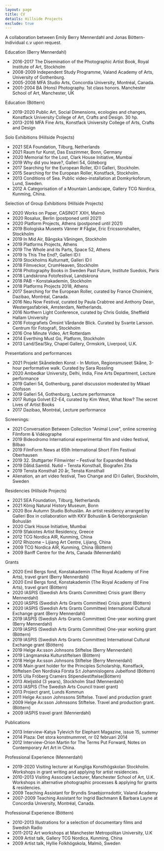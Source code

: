 ```yaml
---
layout: page
title: CV
details: Hillside Projects
exclude: true
---
```

A collaboration between Emily Berry Mennerdahl and Jonas Böttern-<br/> Individual c.v upon request.<br/>

Education (Berry Mennerdahl)

* 2016-2017	The Disemination of the Photographic Artist Book, Royal Institute of Art, Stockholm
* 2008-2009	Independent Study Programme, Valand Academy of Arts, University of Gothenburg.
* 2005-2008	MFA Studio Arts, Concordia University, Montréal, Canada.
* 2001-2004	BA (Hons) Photography. 1st class honors. Manchester School of Art, Manchester, UK

Education (Böttern)

* 2019-2020     Public Art, Social Dimensions, ecologies and changes, Konstfack University             College of Art, Crafts and Design. 30 hp.
* 2013-2016	MFA Fine Arts, Konstfack University College of Arts, Crafts and Design

Solo Exhibitions (Hillside Projects)

* 2021 SEA Foundation, Tilburg, Netherlands
* 2021                Raum fur Kunst, Das Esszimmer, Bonn, Germany
* 2020                Memorial for the Lost, Clark House Initiative, Mumbai
* 2019		Why did you leave?, Galleri 54, Göteborg
* 2017		Searching for the European Roller, ID:I Galleri, Stockholm.
* 2015		Searching for the European Roller, Konstfack, Stockholm.  
* 2013   	Conditions of Sea. Public video-installation at Domkyrkoforum, Lund, Sweden.
* 2012	  A Categorisation of a Mountain Landscape, Gallery TCG Nordica, Kunming, China.

Selection of Group Exhibitions (Hillside Projects)

* 2020 Works on Paper, CASINOT XXH, Malmö
* 2020 Rosalux, Berlin (postponed until 2021)
* 2020 Platform Projects, Athens (postponed until 2021)
* 2019 Biologiska Museets Vänner # Fåglar, Eric Ericssonshallen, Stockholm
* 2019 In Mid Air, Bångska Våningen, Stockholm
* 2019 Platforms Projects, Athens
* 2019 The Whole and its Parts, Space 52, Athens
* 2019 Is This The End?, Galleri ID:I
* 2019 Stockholms Kulturnatt, Galleri ID:I
* 2018 Filmveckor, CrumHeaven, Stockholm
* 2018 Photography Books in Sweden Past Future, Institute Suedois, Paris
* 2018 Landskrona Fotofestival, Landskrona
* 2018 PAB – Konstakademin, Stockholm
* 2018 Platforms Projects 2018, Athens
* 2017	Searching for the European Roller, curated by France Choiniére, Dazibao, Montréal, Canada.
* 2016	Neu Now Festival, curated by Paula Crabtree and Anthony Dean, Westergasfabriek, Amsterdam, Netherlands.
* 2016	Northern Light Conference, curated by Chris Goldie, Sheffield Hallam University
* 2016	Fotografiets Ömsint Vårdande Blick. Curated by Svante Larsson. Centrum för Fotografi, Stockholm
* 2016		One Minute Video, Art Rotterdam
* 2014		Everthing Must Go, Platform, Stockholm
* 2013		Land/Sea/Sky, Chapel Gallery, Ormskirk, Liverpool, U.K.

Presentations and performances

* 2021 Projekt Skåneleden Konst - In Motion, Regionsmuseet Skåne, 3-hour performative walk. Curated by Sara Rossling
* 2020 Ambedkar University, Delhi, India, Fine Arts Department, Lecture performance
* 2019 Galleri 54, Gothenburg, panel discussion moderated by Mikael Olofsson
* 2019 Galleri 54, Gothenburg, Lecture performance
* 2017	Rutiga Golvet E2-E4, curated by Kim West, What Now? The secret Lives of Artist Books
* 2017	Dazibao, Montréal, Lecture performance

Screenings:

* 2021 Conversation Between Collection "Animal Love", online screening Filmform & Vidéographe
* 2019 Bideodromo International experimental film and video festival, Bilbao
* 2019 FilmForm News at 65th International Short Film Festival Oberhausen
* 2019 32. Stuttgarter Filmwinter – Festival for Expanded Media
* 2019 Dåtid.Samtid. Nutid – Tensta Konsthall, Biografen Zita
* 2019 Tensta Konsthall 20 år, Tensta Konsthall
* Alienation, an art video festival, Two Change and ID:I Galleri, Stockholm, Sweden

Residencies (Hillside Projects)

* 2021 SEA Foundation, Tilburg, Netherlands
* 2021 König Natural History Museum, Bonn
* 2020 Box Autumn Studio Bohuslän. An artist residency arranged by Galleri Box in collaboration with KKV Bohuslän & Gerleborgsskolan Bohuslän
* 2020 Clark House Initiative, Mumbai
* 2019 Sfakiotes Artist Residency, Greece
* 2012 TCG Nordica AIR, Kunming, China
* 2012 Rhizome – Lijiang Art Centre, Lijiang, China
* 2009 TCG Nordica AIR, Kunming, China (Böttern)
* 2009 Banff Centre for the Arts, Canada (Mennerdahl)

Grants

* 2020 Emil Bergs fond, Konstakademin (The Royal Academy of Fine Arts), travel grant (Berry Mennerdahl)
* 2020 Emil Bergs fond, Konstakademin (The Royal Academy of Fine Arts), travel grant (Böttern)
* 2020 IASPIS (Swedish Arts Grants Committee) Crisis grant (Berry Mennerdahl)
* 2020 IASPIS (Swedish Arts Grants Committee) Crisis grant (Böttern)
* 2020 IASPIS (Swedish Arts Grants Committee) International Cultural Exchange grant (Berry Mennerdahl)
* 2019 IASPIS (Swedish Arts Grants Committee) One-year working grant (Berry Mennerdahl)
* 2019 IASPIS (Swedish Arts Grants Committee) One-year working grant (Böttern)
* 2019 IASPIS (Swedish Arts Grants Committee) International Cultural Exchange grant (Böttern)
* 2019 Helge Ax:sson Johnsons Stiftelse (Berry Mennerdahl)
* 2019 Längmanska Kulturstiftelsen (Böttern)
* 2018 Helge Ax:sson Johnsons Stiftelse (Berry Mennerdahl)
* 2016	Main grant holder for the Principles Scholarship, Konstfack, Stiftelsen Den Nordiska Första S:t Johannislogens Jubelfond (Böttern)
* 2015		Ulla Fröberg Cramérs Stipendiestiftelse(Böttern)
* 2013		Ateljstöd (3 years), Stockholm Stad (Mennerdahl)
* 2013		IASPIS (The Swedish Arts Council travel grant)
* 2013		Project grant, Lunds Kommun
* 2011		Helge Ax:sson Johnssons Stiftelse. Travel and production grant
* 2009		Helge Ax:sson Johnssons Stiftelse. Travel and production grant. (Böttern)
* 2009		IASPIS travel grant (Mennerdahl)

Publications

* 2013		Interview-Katya Tylevich for Elephant Magazine, issue 15, summer
* 2014		Plaza: Det stora konstnummret, nr 02 februari 2014
* 2012	Interview-Orion Martin for The Terms Put Forward, Notes on Contemporary Art Art in China.

Professional Experience (Mennerdahl)

* 2019-2020 Visiting lecturer at Kungliga Konsthögskolan Stockholm. Workshops in grant writing and applying for artist residencies.
* 2010-2013	Visiting Associate Lecturer, Manchester School of Art, U.K. Workshops in alternative photographic processes & applying for grants & residencies.
* 2009		Teaching Assistant for Bryndis Snaebjornsdottir, Valand Academy
* 2007-2009	Teaching Assistant for Ingrid Bachmann & Barbara Layne at Concordia University, Montréal, Canada.

Professional Experience (Böttern)

* 2010-2013 	Illustrations for a selection of documentary films and Swedish Radio
* 2011-2012 	Art workshops at Manchester Metropolitan University, U.K
* 2009 		Artist talk, Gallery TCG Nordica, Kunming, China
* 2009 		Artist talk, Hyllie Folkhögskola, Malmö, Sweden